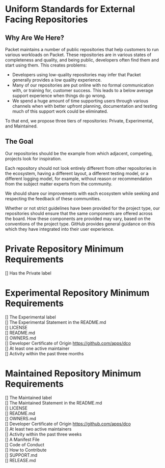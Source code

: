 # Uniform Standards for External Facing Repositories

## Why Are We Here?
Packet maintains a number of public repositories that help customers to run various workloads on Packet. These repositories are in various states of completeness and quality, and being public, developers often find them and start using them. This creates problems:

* Developers using low-quality repositories may infer that Packet generally provides a low quality experience.
* Many of our repositories are put online with no formal communication with, or training for, customer success. This leads to a below average support experience when things do go wrong.
* We spend a huge amount of time supporting users through various channels when with better upfront planning, documentation and testing much of this support work could be eliminated.

To that end, we propose three tiers of repositories: Private, Experimental, and Maintained.

## The Goal
Our repositories should be the example from which adjacent, competing, projects look for inspiration.

Each repository should not look entirely different from other repositories in the ecosystem, having a different layout, a different testing model, or a different logging model, for example, without reason or recommendation from the subject matter experts from the community.

We should share our improvements with each ecosystem while seeking and respecting the feedback of these communities.

Whether or not strict guidelines have been provided for the project type, our repositories should ensure that the same components are offered across the board. How these components are provided may vary, based on the conventions of the project type. GitHub provides general guidance on this which they have integrated into their user experience.

# Private Repository Minimum Requirements
[] Has the Private label

# Experimental Repository Minimum Requirements
[] The Experimental label<br>
[] The Experimental Statement in the README.md<br>
[] LICENSE<br>
[] README.md<br>
[] OWNERS.md<br>
[] Developer Certificate of Origin https://github.com/apps/dco<br>
[] At least one active maintainer<br>
[] Activity within the past three months<br>

# Maintained Repository Minimum Requirements
[] The Maintained label<br>
[] The Maintained Statement in the README.md<br>
[] LICENSE<br>
[] README.md<br>
[] OWNERS.md<br>
[] Developer Certificate of Origin https://github.com/apps/dco<br>
[] At least two active maintainers<br>
[] Activity within the past three weeks<br>
[] A Manifest File<br>
[] Code of Conduct<br>
[] How to Contribute<br>
[] SUPPORT.md<br>
[] RELEASE.md
